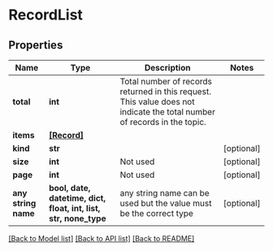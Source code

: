 # RecordList


## Properties
Name | Type | Description | Notes
------------ | ------------- | ------------- | -------------
**total** | **int** | Total number of records returned in this request. This value does not indicate the total number of records in the topic. | 
**items** | [**[Record]**](Record.md) |  | 
**kind** | **str** |  | [optional] 
**size** | **int** | Not used | [optional] 
**page** | **int** | Not used | [optional] 
**any string name** | **bool, date, datetime, dict, float, int, list, str, none_type** | any string name can be used but the value must be the correct type | [optional]

[[Back to Model list]](../README.md#documentation-for-models) [[Back to API list]](../README.md#documentation-for-api-endpoints) [[Back to README]](../README.md)


